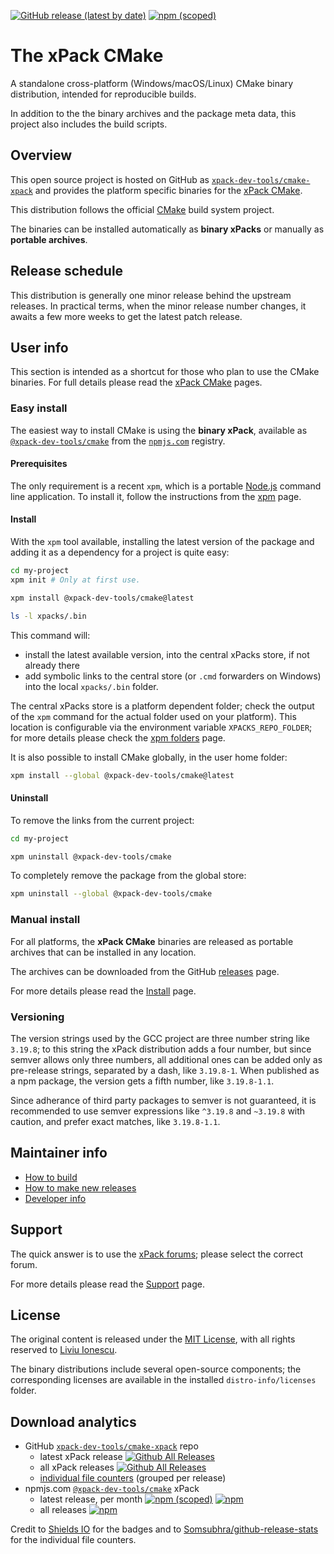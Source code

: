
[![GitHub release (latest by date)](https://img.shields.io/github/v/release/xpack-dev-tools/cmake-xpack)](https://github.com/xpack-dev-tools/cmake-xpack/releases)
[![npm (scoped)](https://img.shields.io/npm/v/@xpack-dev-tools/cmake.svg)](https://www.npmjs.com/package/@xpack-dev-tools/cmake/)

# The xPack CMake

A standalone cross-platform (Windows/macOS/Linux) CMake
binary distribution, intended for reproducible builds.

In addition to the the binary archives and the package meta data,
this project also includes the build scripts.

## Overview

This open source project is hosted on GitHub as
[`xpack-dev-tools/cmake-xpack`](https://github.com/xpack-dev-tools/cmake-xpack)
and provides the platform specific binaries for the
[xPack CMake](https://xpack.github.io/cmake/).

This distribution follows the official [CMake](http://cmake.org)
build system project.

The binaries can be installed automatically as **binary xPacks** or manually as
**portable archives**.

## Release schedule

This distribution is generally one minor release behind the upstream releases.
In practical terms, when the minor release number changes, it awaits a few
more weeks to get the latest patch release.

## User info

This section is intended as a shortcut for those who plan
to use the CMake binaries. For full details please read the
[xPack CMake](https://xpack.github.io/cmake/) pages.

### Easy install

The easiest way to install CMake is using the **binary xPack**, available as
[`@xpack-dev-tools/cmake`](https://www.npmjs.com/package/@xpack-dev-tools/cmake)
from the [`npmjs.com`](https://www.npmjs.com) registry.

#### Prerequisites

The only requirement is a recent
`xpm`, which is a portable
[Node.js](https://nodejs.org) command line application. To install it,
follow the instructions from the
[xpm](https://xpack.github.io/xpm/install/) page.

#### Install

With the `xpm` tool available, installing
the latest version of the package and adding it as
a dependency for a project is quite easy:

```sh
cd my-project
xpm init # Only at first use.

xpm install @xpack-dev-tools/cmake@latest

ls -l xpacks/.bin
```

This command will:

- install the latest available version,
into the central xPacks store, if not already there
- add symbolic links to the central store
(or `.cmd` forwarders on Windows) into
the local `xpacks/.bin` folder.

The central xPacks store is a platform dependent
folder; check the output of the `xpm` command for the actual
folder used on your platform).
This location is configurable via the environment variable
`XPACKS_REPO_FOLDER`; for more details please check the
[xpm folders](https://xpack.github.io/xpm/folders/) page.

It is also possible to install CMake globally, in the user home folder:

```sh
xpm install --global @xpack-dev-tools/cmake@latest
```

#### Uninstall

To remove the links from the current project:

```sh
cd my-project

xpm uninstall @xpack-dev-tools/cmake
```

To completely remove the package from the global store:

```sh
xpm uninstall --global @xpack-dev-tools/cmake
```

### Manual install

For all platforms, the **xPack CMake**
binaries are released as portable
archives that can be installed in any location.

The archives can be downloaded from the
GitHub [releases](https://github.com/xpack-dev-tools/cmake-xpack/releases/)
page.

For more details please read the
[Install](https://xpack.github.io/cmake/install/) page.

### Versioning

The version strings used by the GCC project are three number string
like `3.19.8`; to this string the xPack distribution adds a four number,
but since semver allows only three numbers, all additional ones can
be added only as pre-release strings, separated by a dash,
like `3.19.8-1`. When published as a npm package, the version gets
a fifth number, like `3.19.8-1.1`.

Since adherance of third party packages to semver is not guaranteed,
it is recommended to use semver expressions like `^3.19.8` and `~3.19.8`
with caution, and prefer exact matches, like `3.19.8-1.1`.

## Maintainer info

- [How to build](https://github.com/xpack-dev-tools/cmake-xpack/blob/xpack/README-BUILD.md)
- [How to make new releases](https://github.com/xpack-dev-tools/cmake-xpack/blob/xpack/README-RELEASE.md)
- [Developer info](https://github.com/xpack-dev-tools/cmake-xpack/blob/xpack/README-DEVELOP.md)

## Support

The quick answer is to use the
[xPack forums](https://www.tapatalk.com/groups/xpack/);
please select the correct forum.

For more details please read the
[Support](https://xpack.github.io/cmake/support/) page.

## License

The original content is released under the
[MIT License](https://opensource.org/licenses/MIT), with all rights
reserved to [Liviu Ionescu](https://github.com/ilg-ul).

The binary distributions include several open-source components; the
corresponding licenses are available in the installed
`distro-info/licenses` folder.

## Download analytics

- GitHub [`xpack-dev-tools/cmake-xpack`](https://github.com/xpack-dev-tools/cmake-xpack/) repo
  - latest xPack release
[![Github All Releases](https://img.shields.io/github/downloads/xpack-dev-tools/cmake-xpack/latest/total.svg)](https://github.com/xpack-dev-tools/cmake-xpack/releases/)
  - all xPack releases [![Github All Releases](https://img.shields.io/github/downloads/xpack-dev-tools/cmake-xpack/total.svg)](https://github.com/xpack-dev-tools/cmake-xpack/releases/)
  - [individual file counters](https://somsubhra.github.io/github-release-stats/?username=xpack-dev-tools&repository=cmake-xpack) (grouped per release)
- npmjs.com [`@xpack-dev-tools/cmake`](https://www.npmjs.com/package/@xpack-dev-tools/cmake/) xPack
  - latest release, per month
[![npm (scoped)](https://img.shields.io/npm/v/@xpack-dev-tools/cmake.svg)](https://www.npmjs.com/package/@xpack-dev-tools/cmake/)
[![npm](https://img.shields.io/npm/dm/@xpack-dev-tools/cmake.svg)](https://www.npmjs.com/package/@xpack-dev-tools/cmake/)
  - all releases [![npm](https://img.shields.io/npm/dt/@xpack-dev-tools/cmake.svg)](https://www.npmjs.com/package/@xpack-dev-tools/cmake/)

Credit to [Shields IO](https://shields.io) for the badges and to
[Somsubhra/github-release-stats](https://github.com/Somsubhra/github-release-stats)
for the individual file counters.
